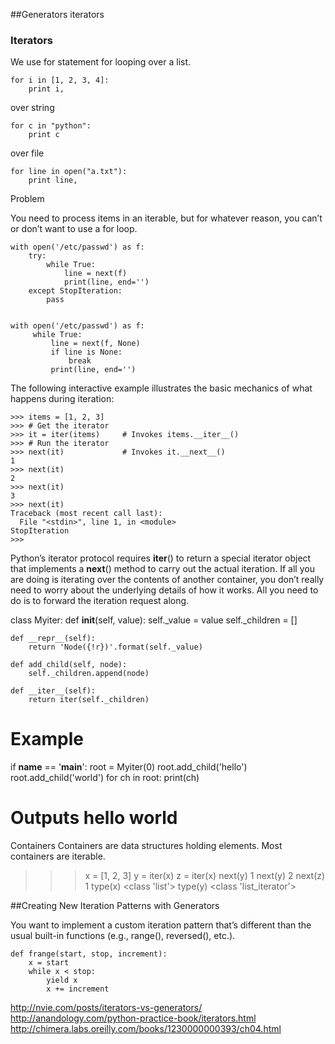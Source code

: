 ##Generators iterators

### Iterators


We use for statement for looping over a list.

    for i in [1, 2, 3, 4]:
        print i,

over string

    for c in "python":
        print c

over file

    for line in open("a.txt"):
        print line,



Problem

You need to process items in an iterable, but for whatever reason, you can’t or don’t want to use a for loop.

    with open('/etc/passwd') as f:
        try:
            while True:
                line = next(f)
                print(line, end='')
        except StopIteration:
            pass


    with open('/etc/passwd') as f:
         while True:
             line = next(f, None)
             if line is None:
                 break
             print(line, end='')

The following interactive example illustrates the basic mechanics of what happens during iteration:

    >>> items = [1, 2, 3]
    >>> # Get the iterator
    >>> it = iter(items)     # Invokes items.__iter__()
    >>> # Run the iterator
    >>> next(it)             # Invokes it.__next__()
    1
    >>> next(it)
    2
    >>> next(it)
    3
    >>> next(it)
    Traceback (most recent call last):
      File "<stdin>", line 1, in <module>
    StopIteration
    >>>    


Python’s iterator protocol requires __iter__() to return a special iterator object that implements a __next__() method to carry out the actual iteration. If all you are doing is iterating over the contents of another container, you don’t really need to worry about the underlying details of how it works. All you need to do is to forward the iteration request along.
    


class Myiter:
    def __init__(self, value):
        self._value = value
        self._children = []

    def __repr__(self):
        return 'Node({!r})'.format(self._value)

    def add_child(self, node):
        self._children.append(node)

    def __iter__(self):
        return iter(self._children)

# Example
if __name__ == '__main__':
    root = Myiter(0)
    root.add_child('hello')
    root.add_child('world')
    for ch in root:
        print(ch)
# Outputs hello world


Containers 
Containers are data structures holding elements.
Most containers are iterable.


>>> x = [1, 2, 3]
>>> y = iter(x)
>>> z = iter(x)
>>> next(y)
1
>>> next(y)
2
>>> next(z)
1
>>> type(x)
<class 'list'>
>>> type(y)
<class 'list_iterator'>


##Creating New Iteration Patterns with Generators



You want to implement a custom iteration pattern that’s different than the usual built-in functions (e.g., range(), reversed(), etc.).


    def frange(start, stop, increment):
        x = start
        while x < stop:
            yield x
            x += increment




http://nvie.com/posts/iterators-vs-generators/
http://anandology.com/python-practice-book/iterators.html
http://chimera.labs.oreilly.com/books/1230000000393/ch04.html

